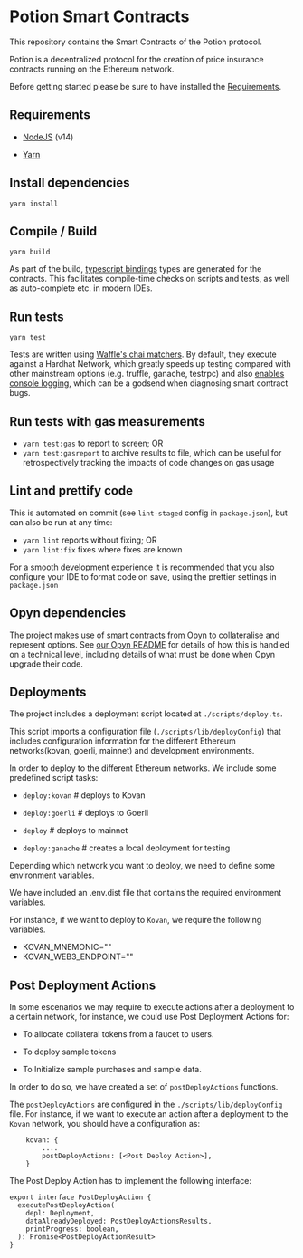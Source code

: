# Potion Smart Contracts

This repository contains the Smart Contracts of the Potion protocol.

Potion is a decentralized protocol for the creation of price insurance contracts running on the Ethereum network.

Before getting started please be sure to have installed the [Requirements](#requirements).

## Requirements

- [NodeJS](https://nodejs.org/en/download/) (v14)

- [Yarn](https://yarnpkg.com/getting-started/install)

## Install dependencies

`yarn install`

## Compile / Build

`yarn build`

As part of the build, [typescript bindings](https://github.com/ethereum-ts/TypeChain) types are generated for the contracts. This facilitates compile-time checks on scripts and tests, as well as auto-complete etc. in modern IDEs.

## Run tests

`yarn test`

Tests are written using [Waffle's chai matchers](https://ethereum-waffle.readthedocs.io/en/latest/). By default, they execute against a Hardhat Network, which greatly speeds up testing compared with other mainstream options (e.g. truffle, ganache, testrpc) and also [enables console logging](https://hardhat.org/hardhat-network/), which can be a godsend when diagnosing smart contract bugs.

## Run tests with gas measurements

- `yarn test:gas` to report to screen; OR
- `yarn test:gasreport` to archive results to file, which can be useful for retrospectively tracking the impacts of code changes on gas usage

## Lint and prettify code

This is automated on commit (see `lint-staged` config in `package.json`), but can also be run at any time:

- `yarn lint` reports without fixing; OR
- `yarn lint:fix` fixes where fixes are known

For a smooth development experience it is recommended that you also configure your IDE to format code on save, using the prettier settings in `package.json`

## Opyn dependencies

The project makes use of [smart contracts from Opyn](https://github.com/opynfinance/GammaProtocol) to collateralise and represent options. See [our Opyn README](./contracts/packages/opynInterface/README.md) for details of how this is handled on a technical level, including details of what must be done when Opyn upgrade their code.

## Deployments

The project includes a deployment script located at `./scripts/deploy.ts`.

This script imports a configuration file (`./scripts/lib/deployConfig`) that includes configuration information for the different Ethereum networks(kovan, goerli, mainnet) and development environments.

In order to deploy to the different Ethereum networks. We include some predefined script tasks:

- `deploy:kovan` # deploys to Kovan

- `deploy:goerli` # deploys to Goerli

- `deploy` # deploys to mainnet

- `deploy:ganache` # creates a local deployment for testing

Depending which network you want to deploy, we need to define some environment variables.

We have included an .env.dist file that contains the required environment variables.

For instance, if we want to deploy to `Kovan`, we require the following variables.

- KOVAN_MNEMONIC="<VALUE>"
- KOVAN_WEB3_ENDPOINT="<VALUE>"

## Post Deployment Actions

In some escenarios we may require to execute actions after a deployment to a certain network, for instance, we could use Post Deployment Actions for:

- To allocate collateral tokens from a faucet to users.

- To deploy sample tokens

- To Initialize sample purchases and sample data.

In order to do so, we have created a set of `postDeployActions` functions.

The `postDeployActions` are configured in the `./scripts/lib/deployConfig` file. For instance, if we want to execute an action after a deployment to the `Kovan` network, you should have a configuration as:

```
    kovan: {
        ....
        postDeployActions: [<Post Deploy Action>],
    }
```

The Post Deploy Action has to implement the following interface:

```
export interface PostDeployAction {
  executePostDeployAction(
    depl: Deployment,
    dataAlreadyDeployed: PostDeployActionsResults,
    printProgress: boolean,
  ): Promise<PostDeployActionResult>
}
```
